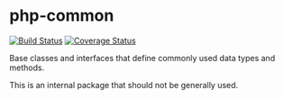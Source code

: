 # php-common

[![Build Status](https://travis-ci.org/mattacosta/php-common.svg?branch=master)](https://travis-ci.org/mattacosta/php-common)
[![Coverage Status](https://coveralls.io/repos/github/mattacosta/php-common/badge.svg?branch=master)](https://coveralls.io/github/mattacosta/php-common?branch=master)

Base classes and interfaces that define commonly used data types and methods.

This is an internal package that should not be generally used.
